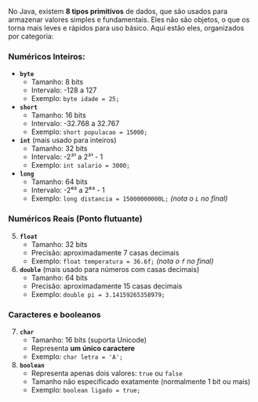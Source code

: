 No Java, existem **8 tipos primitivos** de dados, que são usados para armazenar valores simples e fundamentais. Eles não são objetos, o que os torna mais leves e rápidos para uso básico. Aqui estão eles, organizados por categoria:

### **Numéricos Inteiros:**
- **`byte`**
	- Tamanho: 8 bits
	- Intervalo: -128 a 127
	- Exemplo: `byte idade = 25;`
- **`short`**
    - Tamanho: 16 bits
    - Intervalo: -32.768 a 32.767
    - Exemplo: `short populacao = 15000;`
- **`int`** (mais usado para inteiros)
    - Tamanho: 32 bits
    - Intervalo: -2³¹ a 2³¹ - 1
    - Exemplo: `int salario = 3000;`
- **`long`**
    - Tamanho: 64 bits
    - Intervalo: -2⁶³ a 2⁶³ - 1
    - Exemplo: `long distancia = 15000000000L;` _(nota o `L` no final)_
### **Numéricos Reais (Ponto flutuante)**

5. **`float`**
    - Tamanho: 32 bits
    - Precisão: aproximadamente 7 casas decimais
    - Exemplo: `float temperatura = 36.6f;` _(nota o `f` no final)_
6. **`double`** (mais usado para números com casas decimais)
    - Tamanho: 64 bits
    - Precisão: aproximadamente 15 casas decimais
    - Exemplo: `double pi = 3.14159265358979;`
### **Caracteres e booleanos**

7. **`char`**
    - Tamanho: 16 bits (suporta Unicode)
    - Representa **um único caractere**
    - Exemplo: `char letra = 'A';`
8. **`boolean`**
    - Representa apenas dois valores: `true` ou `false`
    - Tamanho não especificado exatamente (normalmente 1 bit ou mais)
    - Exemplo: `boolean ligado = true;`